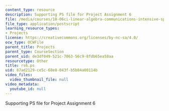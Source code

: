 ```yaml
---
content_type: resource
description: Supporting PS file for Project Assignment 6
file: /media/courses/18-06ci-linear-algebra-communications-intensive-spring-2004/87ad2129ce5c68e8043fb5b84a00114b_rs6.ps
file_type: application/postscript
learning_resource_types:
- Projects
license: https://creativecommons.org/licenses/by-nc-sa/4.0/
ocw_type: OCWFile
parent_title: Projects
parent_type: CourseSection
parent_uid: de3df049-521c-7063-56c9-8fdb65ea58aa
resourcetype: Other
title: rs6.ps
uid: 87ad2129-ce5c-68e8-043f-b5b84a00114b
video_files:
  video_thumbnail_file: null
video_metadata:
  youtube_id: null
---
```

Supporting PS file for Project Assignment 6